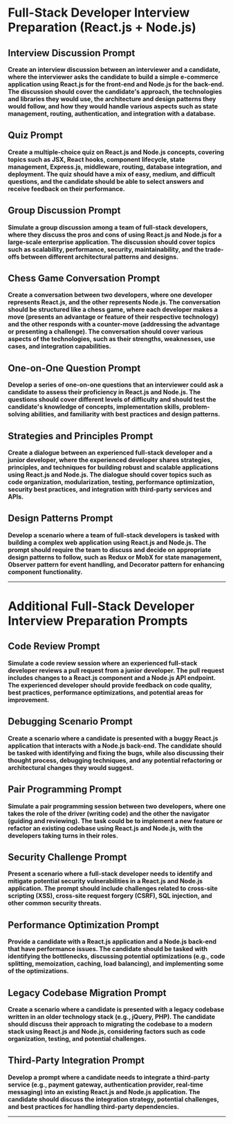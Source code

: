 # Full-Stack Developer Interview Preparation (React.js + Node.js)

## Interview Discussion Prompt
**Create an interview discussion between an interviewer and a candidate, where the interviewer asks the candidate to build a simple e-commerce application using React.js for the front-end and Node.js for the back-end. The discussion should cover the candidate's approach, the technologies and libraries they would use, the architecture and design patterns they would follow, and how they would handle various aspects such as state management, routing, authentication, and integration with a database.**

## Quiz Prompt
**Create a multiple-choice quiz on React.js and Node.js concepts, covering topics such as JSX, React hooks, component lifecycle, state management, Express.js, middleware, routing, database integration, and deployment. The quiz should have a mix of easy, medium, and difficult questions, and the candidate should be able to select answers and receive feedback on their performance.**

## Group Discussion Prompt
**Simulate a group discussion among a team of full-stack developers, where they discuss the pros and cons of using React.js and Node.js for a large-scale enterprise application. The discussion should cover topics such as scalability, performance, security, maintainability, and the trade-offs between different architectural patterns and designs.**

## Chess Game Conversation Prompt
**Create a conversation between two developers, where one developer represents React.js, and the other represents Node.js. The conversation should be structured like a chess game, where each developer makes a move (presents an advantage or feature of their respective technology) and the other responds with a counter-move (addressing the advantage or presenting a challenge). The conversation should cover various aspects of the technologies, such as their strengths, weaknesses, use cases, and integration capabilities.**

## One-on-One Question Prompt
**Develop a series of one-on-one questions that an interviewer could ask a candidate to assess their proficiency in React.js and Node.js. The questions should cover different levels of difficulty and should test the candidate's knowledge of concepts, implementation skills, problem-solving abilities, and familiarity with best practices and design patterns.**

## Strategies and Principles Prompt
**Create a dialogue between an experienced full-stack developer and a junior developer, where the experienced developer shares strategies, principles, and techniques for building robust and scalable applications using React.js and Node.js. The dialogue should cover topics such as code organization, modularization, testing, performance optimization, security best practices, and integration with third-party services and APIs.**

## Design Patterns Prompt
**Develop a scenario where a team of full-stack developers is tasked with building a complex web application using React.js and Node.js. The prompt should require the team to discuss and decide on appropriate design patterns to follow, such as Redux or MobX for state management, Observer pattern for event handling, and Decorator pattern for enhancing component functionality.**

---

# Additional Full-Stack Developer Interview Preparation Prompts

## Code Review Prompt
**Simulate a code review session where an experienced full-stack developer reviews a pull request from a junior developer. The pull request includes changes to a React.js component and a Node.js API endpoint. The experienced developer should provide feedback on code quality, best practices, performance optimizations, and potential areas for improvement.**

## Debugging Scenario Prompt
**Create a scenario where a candidate is presented with a buggy React.js application that interacts with a Node.js back-end. The candidate should be tasked with identifying and fixing the bugs, while also discussing their thought process, debugging techniques, and any potential refactoring or architectural changes they would suggest.**

## Pair Programming Prompt
**Simulate a pair programming session between two developers, where one takes the role of the driver (writing code) and the other the navigator (guiding and reviewing). The task could be to implement a new feature or refactor an existing codebase using React.js and Node.js, with the developers taking turns in their roles.**

## Security Challenge Prompt
**Present a scenario where a full-stack developer needs to identify and mitigate potential security vulnerabilities in a React.js and Node.js application. The prompt should include challenges related to cross-site scripting (XSS), cross-site request forgery (CSRF), SQL injection, and other common security threats.**

## Performance Optimization Prompt
**Provide a candidate with a React.js application and a Node.js back-end that have performance issues. The candidate should be tasked with identifying the bottlenecks, discussing potential optimizations (e.g., code splitting, memoization, caching, load balancing), and implementing some of the optimizations.**

## Legacy Codebase Migration Prompt
**Create a scenario where a candidate is presented with a legacy codebase written in an older technology stack (e.g., jQuery, PHP). The candidate should discuss their approach to migrating the codebase to a modern stack using React.js and Node.js, considering factors such as code organization, testing, and potential challenges.**

## Third-Party Integration Prompt
**Develop a prompt where a candidate needs to integrate a third-party service (e.g., payment gateway, authentication provider, real-time messaging) into an existing React.js and Node.js application. The candidate should discuss the integration strategy, potential challenges, and best practices for handling third-party dependencies.**

---
